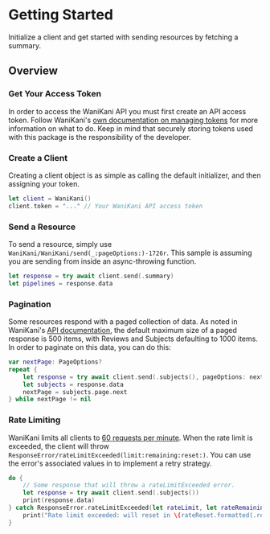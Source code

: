 # Getting Started

Initialize a client and get started with sending resources by fetching a summary. 

## Overview

### Get Your Access Token

In order to access the WaniKani API you must first create an API access token. Follow WaniKani's [own documentation on managing tokens](https://docs.api.wanikani.com/20170710/?shell#authentication) for more information on what to do. Keep in mind that securely storing tokens used with this package is the responsibility of the developer. 

### Create a Client

Creating a client object is as simple as calling the default initializer, and then assigning your token. 

```swift
let client = WaniKani()
client.token = "..." // Your WaniKani API access token
```

### Send a Resource

To send a resource, simply use ``WaniKani/WaniKani/send(_:pageOptions:)-1726r``. This sample is assuming you are sending from inside an async-throwing function. 

```swift
let response = try await client.send(.summary)
let pipelines = response.data
```

### Pagination

Some resources respond with a paged collection of data. As noted in WaniKani's [API documentation](https://docs.api.wanikani.com/20170710/?shell#pagination), the default maximum size of a paged response is 500 items, with Reviews and Subjects defaulting to 1000 items. In order to paginate on this data, you can do this:

```swift
var nextPage: PageOptions?
repeat {
    let response = try await client.send(.subjects(), pageOptions: nextPage)
    let subjects = response.data
    nextPage = subjects.page.next
} while nextPage != nil
```

### Rate Limiting

WaniKani limits all clients to [60 requests per minute](https://docs.api.wanikani.com/20170710/?shell#rate-limit). When the rate limit is exceeded, the client will throw ``ResponseError/rateLimitExceeded(limit:remaining:reset:)``. You can use the error's associated values in to implement a retry strategy.

```swift
do {
    // Some response that will throw a rateLimitExceeded error.
    let response = try await client.send(.subjects())
    print(response.data)
} catch ResponseError.rateLimitExceeded(let rateLimit, let rateRemaining, let rateReset) {
    print("Rate limit exceeded: will reset in \(rateReset.formatted(.relative(presentation: .numeric)))")
}
```
